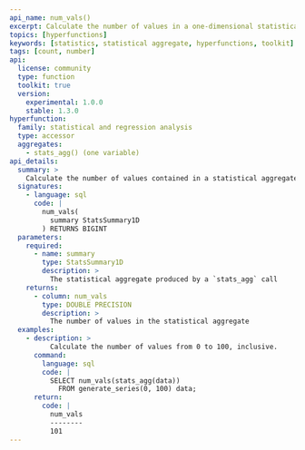 ```yaml
---
api_name: num_vals()
excerpt: Calculate the number of values in a one-dimensional statistical aggregate
topics: [hyperfunctions]
keywords: [statistics, statistical aggregate, hyperfunctions, toolkit]
tags: [count, number]
api:
  license: community
  type: function
  toolkit: true
  version:
    experimental: 1.0.0
    stable: 1.3.0
hyperfunction:
  family: statistical and regression analysis
  type: accessor
  aggregates:
    - stats_agg() (one variable)
api_details:
  summary: >
    Calculate the number of values contained in a statistical aggregate.
  signatures:
    - language: sql
      code: |
        num_vals(
          summary StatsSummary1D
        ) RETURNS BIGINT
  parameters:
    required:
      - name: summary
        type: StatsSummary1D
        description: >
          The statistical aggregate produced by a `stats_agg` call
    returns:
      - column: num_vals
        type: DOUBLE PRECISION
        description: >
          The number of values in the statistical aggregate
  examples:
    - description: >
          Calculate the number of values from 0 to 100, inclusive.
      command:  
        language: sql
        code: |
          SELECT num_vals(stats_agg(data))
            FROM generate_series(0, 100) data;
      return:
        code: |
          num_vals
          --------
          101
---
```



